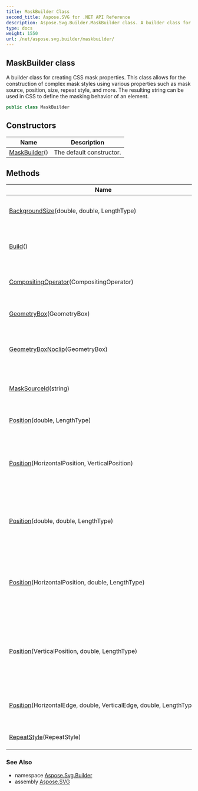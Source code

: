 ```yaml
---
title: MaskBuilder Class
second_title: Aspose.SVG for .NET API Reference
description: Aspose.Svg.Builder.MaskBuilder class. A builder class for creating CSS mask properties. This class allows for the construction of complex mask styles using various properties such as mask source position size repeat style and more. The resulting string can be used in CSS to define the masking behavior of an element
type: docs
weight: 1550
url: /net/aspose.svg.builder/maskbuilder/
---
```

## MaskBuilder class

A builder class for creating CSS mask properties. This class allows for the construction of complex mask styles using various properties such as mask source, position, size, repeat style, and more. The resulting string can be used in CSS to define the masking behavior of an element.

```csharp
public class MaskBuilder
```

## Constructors

| Name | Description |
| --- | --- |
| [MaskBuilder](maskbuilder/)() | The default constructor. |

## Methods

| Name | Description |
| --- | --- |
| [BackgroundSize](../../aspose.svg.builder/maskbuilder/backgroundsize/)(double, double, LengthType) | Sets the background size for the mask. |
| [Build](../../aspose.svg.builder/maskbuilder/build/)() | Builds the mask property value as a string. |
| [CompositingOperator](../../aspose.svg.builder/maskbuilder/compositingoperator/)(CompositingOperator) | Sets the compositing operator for the mask. |
| [GeometryBox](../../aspose.svg.builder/maskbuilder/geometrybox/)(GeometryBox) | Sets the geometry box of the mask. |
| [GeometryBoxNoclip](../../aspose.svg.builder/maskbuilder/geometryboxnoclip/)(GeometryBox) | Sets the geometry box of the mask with no clipping. |
| [MaskSourceId](../../aspose.svg.builder/maskbuilder/masksourceid/)(string) | Sets the mask source ID for the mask. |
| [Position](../../aspose.svg.builder/maskbuilder/position/#position_4)(double, LengthType) | Sets the position of the mask. |
| [Position](../../aspose.svg.builder/maskbuilder/position/#position_1)(HorizontalPosition, VerticalPosition) | Sets the position of the mask using predefined horizontal and vertical positions. |
| [Position](../../aspose.svg.builder/maskbuilder/position/#position_5)(double, double, LengthType) | Sets the position of the mask using horizontal and vertical values. |
| [Position](../../aspose.svg.builder/maskbuilder/position/#position_2)(HorizontalPosition, double, LengthType) | Sets the position of the mask using a predefined horizontal position and a vertical value. |
| [Position](../../aspose.svg.builder/maskbuilder/position/#position_3)(VerticalPosition, double, LengthType) | Sets the position of the mask using a predefined vertical position and a horizontal value. |
| [Position](../../aspose.svg.builder/maskbuilder/position/#position)(HorizontalEdge, double, VerticalEdge, double, LengthType) | Sets the position of the mask using edges and values. |
| [RepeatStyle](../../aspose.svg.builder/maskbuilder/repeatstyle/)(RepeatStyle) | Sets the repeat style of the mask. |

### See Also

* namespace [Aspose.Svg.Builder](../../aspose.svg.builder/)
* assembly [Aspose.SVG](../../)
